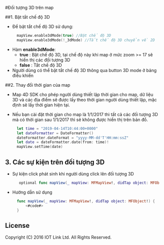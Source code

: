 #Đối tượng 3D trên map

##1. Bật tắt chế độ 3D

  - Để bật tắt chế độ 3D sử dụng:
    ```swift
      mapView.enable3dMode(true) //Bật chế độ 3D
      mapView.enable3dMode(!_3dMode) //Tắt chế độ 3D chuyển về 2D
    ```
  - Hàm **enable3dMode**:
     - **true** : Bật chế độ 3D, tại chế độ này khi map ở mức zoom >= 17 sẽ hiển thị các đối tượng 3D
     - **false** : Tắt chế độ 3D
  - Người dùng có thể bật tắt chế độ 3D thông qua button 3D mode ở bảng điều khiển
  
##2. Thay đổi thời gian của map
 
 - Map 4D SDK cho phép người dùng thiết lập thời gian cho map, dữ liệu 3D và các địa điểm sẽ được lấy theo thời gian người dùng thiết lập, mặc định sẽ lấy thời gian hiện tại.
 
 - Nếu bạn cài đặt thời gian cho map là 1/1/2017 thì tất cả các đối tượng 3D mà có thời gian sau 1/1/2017 thì sẽ không được hiển thị trên bản đồ.
    ```swift
      let time = "2019-04-14T10:44:00+0000"
      let dateFormatter = DateFormatter()
      dateFormatter.dateFormat = "yyyy-MM-dd'T'HH:mm:ssZ"
      let date = dateFormatter.date(from: time)!
      mapView.setTime(date)
    ```
      

## 3. Các sự kiện trên đối tượng 3D

  - Sự kiện click phát sinh khi người dùng click lên đối tượng 3D 
    ```swift
       optional func mapView(_ mapView: MFMapView!, didTap object: MFObject!)
    ```
  - Hướng dẫn sử dụng
    ```swift
      func mapView(_ mapView: MFMapView!, didTap object: MFObject!) {
          <#code#>
      }
    ```


License
-------

Copyright (C) 2016 IOT Link Ltd. All Rights Reserved.